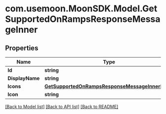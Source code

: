 # com.usemoon.MoonSDK.Model.GetSupportedOnRampsResponseMessageInner

## Properties

| Name            | Type                                                                                                | Description | Notes |
| --------------- | --------------------------------------------------------------------------------------------------- | ----------- | ----- |
| **Id**          | **string**                                                                                          |             |       |
| **DisplayName** | **string**                                                                                          |             |       |
| **Icons**       | [**GetSupportedOnRampsResponseMessageInnerIcons**](getsupportedonrampsresponsemessageinnericons.md) |             |       |
| **Icon**        | **string**                                                                                          |             |       |

[\[Back to Model list\]](./#documentation-for-models) [\[Back to API list\]](./#documentation-for-api-endpoints) [\[Back to README\]](./)
